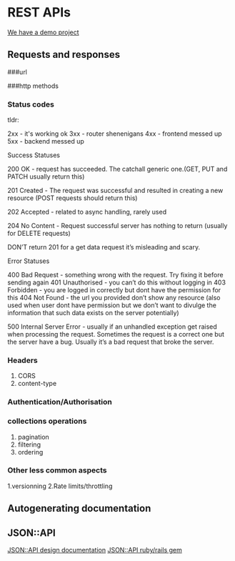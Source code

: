 # REST APIs

[We have a demo project](https://github.com/2N-IT/DemoRest)

## Requests and responses

###url

###http methods

### Status codes

tldr:

2xx - it's working ok
3xx - router shenenigans
4xx - frontend messed up
5xx - backend messed up

Success Statuses

200 OK - request has succeeded. The catchall generic one.(GET, PUT and PATCH usually return this)

201 Created - The request was successful and resulted in creating a new resource (POST requests should return this)

202 Accepted - related to async handling, rarely used

204 No Content - Request successful server has nothing to return (usually for DELETE requests)

DON’T return 201 for a get data request it’s misleading and scary.

Error Statuses

400 Bad Request - something wrong with the request. Try fixing it before sending again
401 Unauthorised - you can’t do this without logging in
403 Forbidden - you are logged in correctly but dont have the permission for this
404 Not Found - the url you provided don’t show any resource (also used when user dont have permission but we don’t want to divulge the information that such data exists on the server potentially)

500 Internal Server Error - usually if an unhandled exception get raised when processing the request. Sometimes the request is a correct one but the server have a bug. Usually it’s a bad request that broke the server.

### Headers

1. CORS
2. content-type

### Authentication/Authorisation

### collections operations

1. pagination
2. filtering
3. ordering

### Other less common aspects

1.versionning
2.Rate limits/throttling


## Autogenerating documentation

## JSON::API

[JSON::API design documentation](todo)
[JSON::API ruby/rails gem](todo)